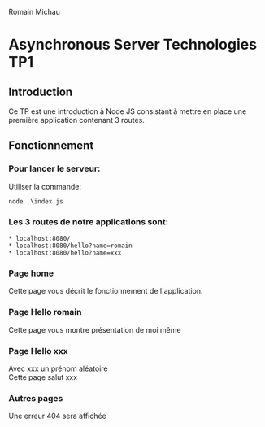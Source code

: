 Romain Michau


Asynchronous Server Technologies TP1
======================================


Introduction
------------
Ce TP est une introduction à Node JS consistant à mettre en place une première application contenant 3 routes.


Fonctionnement
--------------

### Pour lancer le serveur:  
Utiliser la commande:
```
node .\index.js
```

### Les 3 routes de notre applications sont:  

```
* localhost:8080/
* localhost:8080/hello?name=romain
* localhost:8080/hello?name=xxx
```

### Page home  
Cette page vous décrit le fonctionnement de l'application.

### Page Hello romain  
Cette page vous montre présentation de moi même

### Page Hello xxx  
Avec xxx un prénom aléatoire  
Cette page salut xxx

### Autres pages
Une erreur 404 sera affichée
